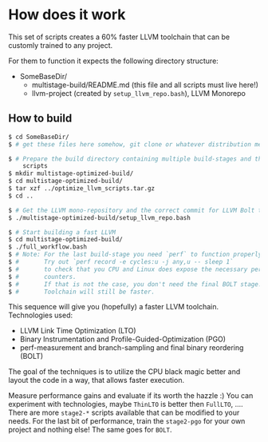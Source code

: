 # How does it work

This set of scripts creates a 60% faster LLVM toolchain that can be customly
trained to any project.

For them to function it expects the following directory structure:

- SomeBaseDir/
  - multistage-build/README.md (this file and all scripts must live here!)
  - llvm-project (created by `setup_llvm_repo.bash`), LLVM Monorepo

## How to build

```bash
$ cd SomeBaseDir/
$ # get these files here somehow, git clone or whatever distribution method

$ # Prepare the build directory containing multiple build-stages and the
    scripts
$ mkdir multistage-optimized-build/
$ cd multistage-optimized-build/
$ tar xzf ../optimize_llvm_scripts.tar.gz
$ cd ..

$ # Get the LLVM mono-repository and the correct commit for LLVM Bolt to work
$ ./multistage-optimized-build/setup_llvm_repo.bash

$ # Start building a fast LLVM
$ cd multistage-optimized-build/
$ ./full_workflow.bash
$ # Note: For the last build-stage you need `perf` to function properly.
$ #       Try out `perf record -e cycles:u -j any,u -- sleep 1`
$ #       to check that you CPU and Linux does expose the necessary performance
$ #       counters.
$ #       If that is not the case, you don't need the final BOLT stage. Your
$ #       Toolchain will still be faster.
```

This sequence will give you (hopefully) a faster LLVM toolchain.
Technologies used:

- LLVM Link Time Optimization (LTO)
- Binary Instrumentation and Profile-Guided-Optimization (PGO)
- perf-measurement and branch-sampling and final binary reordering (BOLT)

The goal of the techniques is to utilize the CPU black magic better and layout
the code in a way, that allows faster execution.

Measure performance gains and evaluate if its worth the hazzle :)
You can experiment with technologies, maybe `ThinLTO` is better then `FullLTO`,
....
There are more `stage2-*` scripts available that can be modified to your needs.
For the last bit of performance, train the `stage2-pgo` for your own project
and nothing else! The same goes for `BOLT`.
